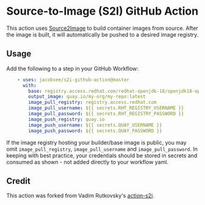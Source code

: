 # Source-to-Image (S2I) GitHub Action

This action uses [Source2Image](https://github.com/openshift/source-to-image) to build container
images from source. After the image is built, it will automatically be pushed to a desired
image registry.

## Usage

Add the following to a step in your GitHub Workflow:

```yaml
    - uses: jacobsee/s2i-github-action@master
      with:
        base: registry.access.redhat.com/redhat-openjdk-18/openjdk18-openshift
        output_image: quay.io/my-org/my-repo:latest
        image_pull_registry: registry.access.redhat.com
        image_pull_username: ${{ secrets.RHT_REGISTRY_USERNAME }}
        image_pull_password: ${{ secrets.RHT_REGISTRY_PASSWORD }}
        image_push_registry: quay.io
        image_push_username: ${{ secrets.QUAY_USERNAME }}
        image_push_password: ${{ secrets.QUAY_PASSWORD }}
```

If the image registry hosting your builder/base image is public, you may omit `image_pull_registry`,
`image_pull_username` and `image_pull_password`. In keeping with best practice, your credentials
should be stored in secrets and consumed as shown - not added directly to your workflow yaml.

## Credit

This action was forked from Vadim Rutkovsky's [action-s2i](https://github.com/vrutkovs/action-s2i).
